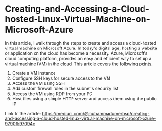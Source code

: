 # Creating-and-Accessing-a-Cloud-hosted-Linux-Virtual-Machine-on-Microsoft-Azure

In this article, I walk through the steps to create and access a cloud-hosted virtual machine on Microsoft Azure. In today's digital age, hosting a website or application on the cloud has become a necessity. Azure, Microsoft's cloud computing platform, provides an easy and efficient way to set up a virtual machine (VM) in the cloud. This article covers the following points.
1. Create a VM instance 
2. Configure SSH keys for secure access to the VM 
3. Access the VM using SSH 
4. Add custom firewall rules in the subnet's security list 
5. Access the VM using RDP from your PC 
6. Host files using a simple HTTP server and access them using the public IP  

Link to the article: https://medium.com/@muhammadumerhsp/creating-and-accessing-a-cloud-hosted-linux-virtual-machine-on-microsoft-azure-9790fb97094c

